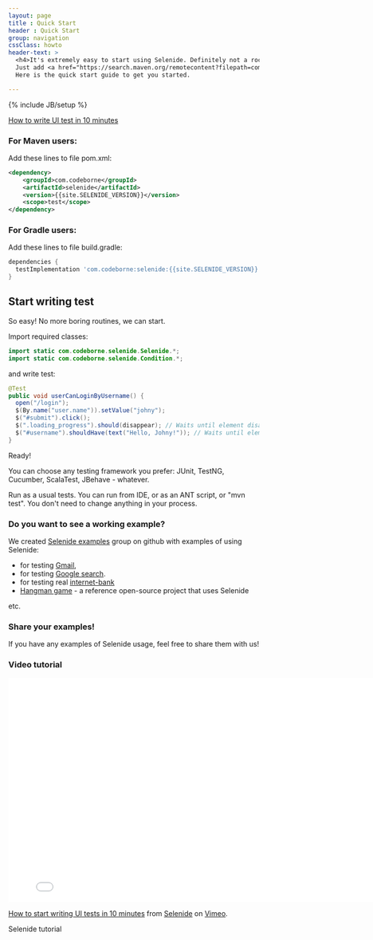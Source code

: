 ```yaml
---
layout: page
title : Quick Start
header : Quick Start
group: navigation
cssClass: howto
header-text: >
  <h4>It's extremely easy to start using Selenide. Definitely not a rocket science.</h4>
  Just add <a href="https://search.maven.org/remotecontent?filepath=com/codeborne/selenide/6.3.4/selenide-6.3.4.jar">selenide.jar</a> (and its dependencies) to your project and you are done.<br/>
  Here is the quick start guide to get you started.

---
```

{% include JB/setup %}

<a class="video right" href="https://vimeo.com/107647158">
  How to write UI test in 10 minutes
</a>

### For Maven users:

Add these lines to file pom.xml:

```xml
<dependency>
    <groupId>com.codeborne</groupId>
    <artifactId>selenide</artifactId>
    <version>{{site.SELENIDE_VERSION}}</version>
    <scope>test</scope>
</dependency>
```

### For Gradle users:

Add these lines to file build.gradle:

```groovy
dependencies {
  testImplementation 'com.codeborne:selenide:{{site.SELENIDE_VERSION}}'
}
```

## Start writing test

So easy! No more boring routines, we can start.

Import required classes:

```java
import static com.codeborne.selenide.Selenide.*;
import static com.codeborne.selenide.Condition.*;
```

and write test:

```java
@Test
public void userCanLoginByUsername() {
  open("/login");
  $(By.name("user.name")).setValue("johny");
  $("#submit").click();
  $(".loading_progress").should(disappear); // Waits until element disappears
  $("#username").shouldHave(text("Hello, Johny!")); // Waits until element gets text
}
```

Ready!

You can choose any testing framework you prefer: JUnit, TestNG, Cucumber, ScalaTest, JBehave - whatever.

Run as a usual tests. You can run from IDE, or as an ANT script, or "mvn test". You don't need to change anything in your process.


### Do you want to see a working example?
 
We created [Selenide examples](https://github.com/selenide-examples) group on github with examples of using Selenide:

* for testing [Gmail](https://github.com/selenide-examples/gmail/tree/master/test/org/selenide/examples/gmail),
* for testing [Google search](https://github.com/selenide-examples/google/blob/master/test/org/selenide/examples/google/selenide_page_object/GoogleTest.java).
* for testing real [internet-bank](https://github.com/selenide-examples/selenide-allure-junit/blob/master/src/test/java/org/selenide/examples/InternetBankTest.java)
* [Hangman game](https://github.com/selenide-examples/hangman/blob/master/test/uitest/selenide/HangmanSpec.java) - a reference open-source project that uses Selenide

etc.

### Share your examples!

If you have any examples of Selenide usage, feel free to share them with us!

### Video tutorial
<iframe src="//player.vimeo.com/video/107647158" width="800" height="450" frameborder="0" webkitallowfullscreen mozallowfullscreen allowfullscreen></iframe> <p><a href="https://vimeo.com/107647158">How to start writing UI tests in 10 minutes</a> from <a href="https://vimeo.com/user20427140">Selenide</a> on <a href="https://vimeo.com">Vimeo</a>.</p> <p>Selenide tutorial</p>

